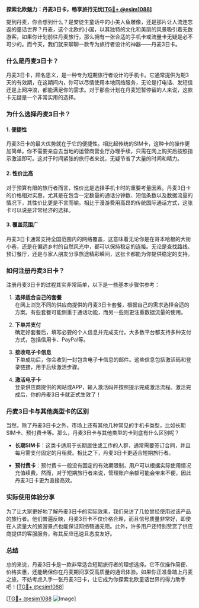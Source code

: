 **探索北欧魅力：丹麦3日卡，畅享旅行无忧[[TG💪+ @esim1088](https://t.me/s/esim1088)]**

提到丹麦，你会想到什么？是安徒生童话中的小美人鱼雕像，还是那片让人流连忘返的童话世界？丹麦，这个北欧的小国，以其独特的文化和美丽的风景吸引着无数游客。如果你计划前往丹麦旅行，那么拥有一张合适的手机卡或流量卡无疑是必不可少的。而今天，我们就来聊聊一款专为旅行者设计的神器——丹麦3日卡。

### 什么是丹麦3日卡？

丹麦3日卡，顾名思义，是一种专为短期旅行者设计的手机卡。它通常提供为期3天的有效期，在这期间内，你可以尽情使用本地网络服务，无论是打电话、发短信还是上网冲浪，都能满足你的需求。对于那些计划在丹麦短暂停留的人来说，这款卡无疑是一个非常实用的选择。

### 为什么选择丹麦3日卡？

#### 1. **便捷性**
   丹麦3日卡的最大优势就在于它的便捷性。相比起传统的SIM卡，这种卡的操作更加简单。你不需要亲自去当地的运营商营业厅办理手续，只需在网上购买后按照指示激活即可。这对于时间紧张的旅行者来说，无疑节省了大量的时间和精力。

#### 2. **性价比高**
   对于预算有限的旅行者而言，性价比是选择手机卡时的重要考量因素。丹麦3日卡的价格相对实惠，尤其是在包含一定数量的通话分钟数、短信条数以及数据流量的情况下，其性价比更是不言而喻。相比于漫游费用高昂的传统国际通话方式，这张卡可以说是非常经济的选择。

#### 3. **覆盖范围广**
   丹麦3日卡通常支持全国范围内的网络覆盖，这意味着无论你是在哥本哈根的大街小巷，还是在偏远乡村的自然风光中，都可以保持稳定的连接。无论是查找路线、预订餐厅，还是与家人朋友分享旅途精彩瞬间，这张卡都能为你提供稳定的支持。

### 如何注册丹麦3日卡？

注册丹麦3日卡的过程其实非常简单，以下是一些基本步骤供参考：

1. **选择适合自己的套餐**  
   在网上浏览不同的供应商提供的丹麦3日卡套餐，根据自己的需求选择合适的方案。有些套餐可能侧重于通话功能，而另一些则更注重数据流量的使用。

2. **下单并支付**  
   确定好套餐后，填写必要的个人信息并完成支付。大多数平台都支持多种支付方式，包括信用卡、PayPal等。

3. **接收电子卡信息**  
   下单成功后，你会收到一封包含电子卡信息的邮件。这些信息包括激活码和登录链接，用于后续激活步骤。

4. **激活电子卡**  
   登录供应商提供的网站或APP，输入激活码并按照提示完成激活流程。激活完成后，你的丹麦3日卡就正式生效了！

### 丹麦3日卡与其他类型卡的区别

当然，除了丹麦3日卡之外，市场上还有其他几种常见的手机卡类型，比如长期SIM卡、预付费卡等。那么，丹麦3日卡与其他类型的卡到底有什么区别呢？

- **长期SIM卡**：这类卡适用于长期居住或工作的人群，通常需要签订合同，并且每月需支付固定的月租费。相比之下，丹麦3日卡更适合短期旅行者。
  
- **预付费卡**：预付费卡一般没有固定的有效期限制，用户可以根据实际使用情况充值续费。然而，对于短期旅行者来说，管理账户余额可能会带来不便，因此丹麦3日卡更为直接高效。

### 实际使用体验分享

为了让大家更好地了解丹麦3日卡的实际效果，我们采访了几位曾经使用过该产品的旅行者。他们普遍反映，丹麦3日卡不仅价格合理，而且信号质量非常好，即使在人流量大的旅游景点也能保证网络畅通无阻。此外，许多用户还特别赞赏了供应商提供的客服服务，称其反应迅速且态度友好。

### 总结

总的来说，丹麦3日卡是一款非常适合短期旅行者的理想选择。它不仅操作简便、价格实惠，还能确保你在丹麦期间享受高质量的通讯体验。如果你正准备踏上丹麦之旅，不妨考虑入手一张丹麦3日卡，让它成为你探索北欧童话世界的得力助手吧！[[TG💪+ @esim1088](https://t.me/s/esim1088)]

[[TG💪+ @esim1088](https://t.me/s/esim1088) ![Image](https://i.postimg.cc/4NQfJmqS/Snipaste-2025-05-13-00-14-12.png)]